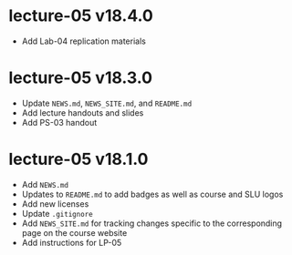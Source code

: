 # lecture-05 v18.4.0

* Add Lab-04 replication materials

# lecture-05 v18.3.0

* Update `NEWS.md`, `NEWS_SITE.md`, and `README.md`
* Add lecture handouts and slides
* Add PS-03 handout

# lecture-05 v18.1.0

* Add `NEWS.md`
* Updates to `README.md` to add badges as well as course and SLU logos
* Add new licenses
* Update `.gitignore`
* Add `NEWS_SITE.md` for tracking changes specific to the corresponding page on the course website
* Add instructions for LP-05
